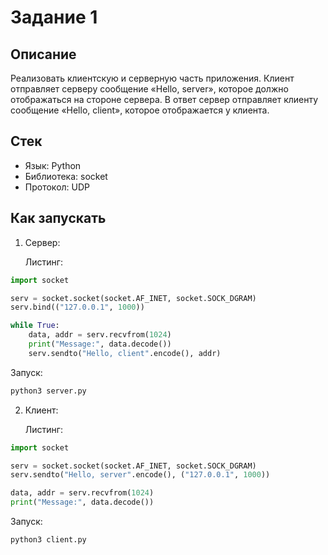 # Задание 1

## Описание

Реализовать клиентскую и серверную часть приложения. Клиент отправляет серверу сообщение «Hello, server», которое должно отображаться на стороне сервера. В ответ сервер отправляет клиенту сообщение «Hello, client», которое отображается у клиента.

## Стек

- Язык: Python
- Библиотека: socket
- Протокол: UDP

## Как запускать

1. Сервер:

   Листинг:

```python
import socket

serv = socket.socket(socket.AF_INET, socket.SOCK_DGRAM)
serv.bind(("127.0.0.1", 1000))

while True:
    data, addr = serv.recvfrom(1024)
    print("Message:", data.decode())
    serv.sendto("Hello, client".encode(), addr)
```

   Запуск:
```bash
python3 server.py
```   

2. Клиент:

   Листинг:

```python
import socket

serv = socket.socket(socket.AF_INET, socket.SOCK_DGRAM)
serv.sendto("Hello, server".encode(), ("127.0.0.1", 1000))

data, addr = serv.recvfrom(1024)
print("Message:", data.decode())
```

   Запуск:
 ```bash
 python3 client.py
 ```
